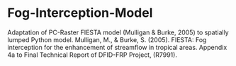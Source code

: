 # Fog-Interception-Model
Adaptation of PC-Raster FIESTA model (Mulligan &amp; Burke, 2005) to spatially lumped Python model. Mulligan, M., &amp; Burke, S. (2005). FIESTA: Fog interception for the enhancement of streamflow in tropical areas. Appendix 4a to Final Technical Report of DFID-FRP Project, (R7991). 


